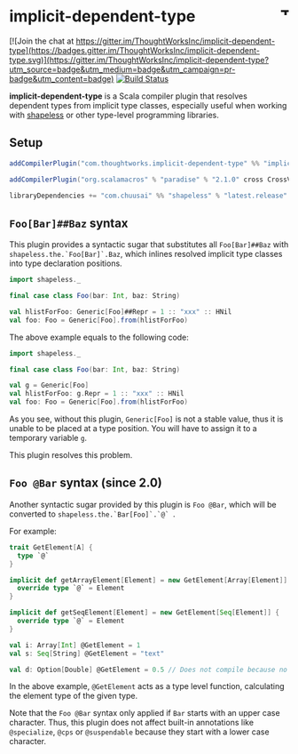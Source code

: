 # implicit-dependent-type <a href="http://thoughtworks.com/"><img align="right" src="https://www.thoughtworks.com/imgs/tw-logo.png" title="ThoughtWorks" height="15"/></a>

[![Join the chat at https://gitter.im/ThoughtWorksInc/implicit-dependent-type](https://badges.gitter.im/ThoughtWorksInc/implicit-dependent-type.svg)](https://gitter.im/ThoughtWorksInc/implicit-dependent-type?utm_source=badge&utm_medium=badge&utm_campaign=pr-badge&utm_content=badge)
[![Build Status](https://travis-ci.org/ThoughtWorksInc/implicit-dependent-type.svg)](https://travis-ci.org/ThoughtWorksInc/implicit-dependent-type)

**implicit-dependent-type** is a Scala compiler plugin that resolves dependent types from implicit type classes,
especially useful when working with [shapeless](https://github.com/milessabin/shapeless) or other type-level programming libraries.

## Setup

``` sbt
addCompilerPlugin("com.thoughtworks.implicit-dependent-type" %% "implicit-dependent-type" % "latest.release")

addCompilerPlugin("org.scalamacros" % "paradise" % "2.1.0" cross CrossVersion.full)

libraryDependencies += "com.chuusai" %% "shapeless" % "latest.release"
```

## `Foo[Bar]##Baz` syntax

This plugin provides a syntactic sugar that substitutes all `Foo[Bar]##Baz` with ```shapeless.the.`Foo[Bar]`.Baz```,
which inlines resolved implicit type classes into type declaration positions.

``` scala
import shapeless._

final case class Foo(bar: Int, baz: String)

val hlistForFoo: Generic[Foo]##Repr = 1 :: "xxx" :: HNil
val foo: Foo = Generic[Foo].from(hlistForFoo)
```

The above example equals to the following code:

``` scala
import shapeless._

final case class Foo(bar: Int, baz: String)

val g = Generic[Foo]
val hlistForFoo: g.Repr = 1 :: "xxx" :: HNil
val foo: Foo = Generic[Foo].from(hlistForFoo)
```

As you see, without this plugin, `Generic[Foo]` is not a stable value,
thus it is unable to be placed at a type position.
You will have to assign it to a temporary variable `g`.

This plugin resolves this problem.

## `Foo @Bar` syntax (since 2.0)

Another syntactic sugar provided by this plugin is `Foo @Bar`, which will be converted to ```shapeless.the.`Bar[Foo]`.`@` ```.

For example:

``` scala
trait GetElement[A] {
  type `@`
}

implicit def getArrayElement[Element] = new GetElement[Array[Element]] {
  override type `@` = Element
}

implicit def getSeqElement[Element] = new GetElement[Seq[Element]] {
  override type `@` = Element
}

val i: Array[Int] @GetElement = 1
val s: Seq[String] @GetElement = "text"

val d: Option[Double] @GetElement = 0.5 // Does not compile because no implicit GetElement[Option[Double]] found
```

In the above example, `@GetElement` acts as a type level function, calculating the element type of the given type.


Note that the `Foo @Bar` syntax only applied if `Bar` starts with an upper case character.
Thus, this plugin does not affect built-in annotations like `@specialize`, `@cps` or `@suspendable` because they start with a lower case character.

